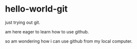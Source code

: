 # hello-world-git
just trying out git.

am here eager to learn how to use github.

so am wondering how i can use github from my local computer.

<br>
